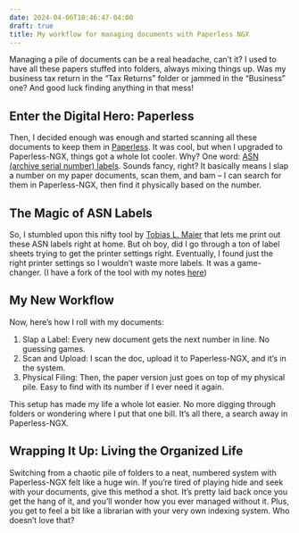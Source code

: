 ```yaml
---
date: 2024-04-06T10:46:47-04:00
draft: true
title: My workflow for managing documents with Paperless NGX
---
```


Managing a pile of documents can be a real headache, can’t it? I used to have all these papers stuffed into folders, always mixing things up. Was my business tax return in the “Tax Returns” folder or jammed in the “Business” one? And good luck finding anything in that mess!

## Enter the Digital Hero: Paperless

Then, I decided enough was enough and started scanning all these documents to keep them in [Paperless](https://docs.paperless-ngx.com/). It was cool, but when I upgraded to Paperless-NGX, things got a whole lot cooler. Why? One word: [ASN (archive serial number) labels](https://docs.paperless-ngx.com/advanced_usage/#archive-serial-number-assignment). Sounds fancy, right? It basically means I slap a number on my paper documents, scan them, and bam – I can search for them in Paperless-NGX, then find it physically based on the number.

## The Magic of ASN Labels

So, I stumbled upon this nifty tool by [Tobias L. Maier](https://tobiasmaier.info/asn-qr-code-label-generator/) that lets me print out these ASN labels right at home. But oh boy, did I go through a ton of label sheets trying to get the printer settings right. Eventually, I found just the right printer settings so I wouldn’t waste more labels. It was a game-changer. (I have a fork of the tool with my notes [here](https://ryannickel.com/asn-qr-code-label-generator/))

## My New Workflow

Now, here’s how I roll with my documents:

1. Slap a Label: Every new document gets the next number in line. No guessing games.
1. Scan and Upload: I scan the doc, upload it to Paperless-NGX, and it’s in the system.
1. Physical Filing: Then, the paper version just goes on top of my physical pile. Easy to find with its number if I ever need it again.

This setup has made my life a whole lot easier. No more digging through folders or wondering where I put that one bill. It’s all there, a search away in Paperless-NGX.

## Wrapping It Up: Living the Organized Life

Switching from a chaotic pile of folders to a neat, numbered system with Paperless-NGX felt like a huge win. If you’re tired of playing hide and seek with your documents, give this method a shot. It’s pretty laid back once you get the hang of it, and you’ll wonder how you ever managed without it. Plus, you get to feel a bit like a librarian with your very own indexing system. Who doesn’t love that?
